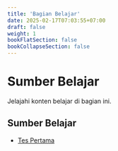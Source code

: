 ```yaml
---
title: 'Bagian Belajar'
date: 2025-02-17T07:03:55+07:00
draft: false
weight: 1
bookFlatSection: false
bookCollapseSection: false
---
```


# Sumber Belajar

Jelajahi konten belajar di bagian ini.

## Sumber Belajar

- [Tes Pertama](/id/belajar/tes-pertama)
